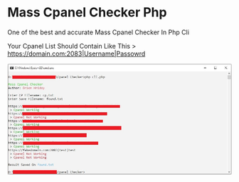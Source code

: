 # Mass Cpanel Checker Php

One of the best and accurate Mass Cpanel Checker In Php Cli

Your Cpanel List Should Contain Like This > https://domain.com:2083|Username|Passowrd

<img src="image/201516509_524547618587220_2603914205694364829_n.jpg">
